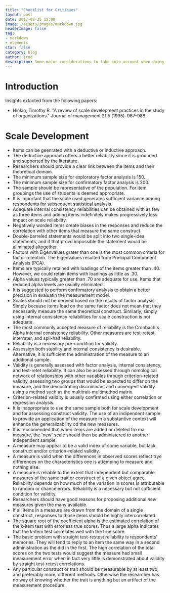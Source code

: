 ```yaml
---
title: "Checklist for Critiques"
layout: post
date: 2017-02-25 12:00
image: /assets/images/markdown.jpg
headerImage: false
tag:
- markdown
- elements
star: false
category: blog
author: jrod
description: Some major considerations to take into account when doing a critique
---
```


# Introduction  

Insights extacted from the following papers:
- Hinkin, Timothy R. "A review of scale development practices in the study of organizations." Journal of management 21.5 (1995): 967-988.


# Scale Development  

- Items can be geenrated with a deductive or inductive approach.
- The deductive approach offers a better reliability since it is grounded and supported by the literature.
- Researchers should provide a clear link between the items and their theoretical domain.
- The minimum sample size for exploratory factor analysis is 150.
- The minimum sample size for confirmatory factor analysis is 200.
- The sample should be rapresentative of the population. For item groupings the use of students is deemed appropriate.
- It is important that the scale used generates sufficient variance among respondents for subsequent statistical analysis.
- Adequate internal consistency reliabilities can be obtained with as few as three items and adding items indefinitely makes progressively less impact on scale reliability.
- Negatively worded items create biases in the responses and reduce the correlation with other items that measure the same construct.
- Double-barreled statements would be split into two single-idea statements, and if that provd impossible the statement would be aliminated altogether.
- Factors with Eigenvalues grater than one is the most common criteria for factor retention. The Eigenvalues resulted from Principal Component Analysis (PCA).
- Items are typically retained with loadings of the items greater than .40. However, we could retain items with loadings as little as .30.
- Alpha values typically greater than .70 are adequate for use. Items that reduced alpha levels are usually eliminated.
- It is suggested to perform confirmatory analysis to obtain a better precision in evaluatin the measurement model.
- Scales should not be derived based on the results of factor analysis. Simply because items load on the same factor does not mean that they necessarily measure the same theoretical construct. Similarly, simply using internal consistency reliabilities for scale construction is not adequate.
- The most commonly accepted measure of reliability is the Cronbach's Alpha internal consistency reliability. Other measures are test-retest, interrater, and spli-half reliability.
- Reliability is a necessary pre-condition for validity.
- Assessign both stability and internal consistency is desirable. Alternative, it is sufficient the administration of the measure to an additional sample.
- Validity is generally assessed with factor analysis, internal consistency, and test-retet reliability. It can also be assessed through nomological network of relationships with other variables through criterion-related validity, assessing two groups that would be expected to differ on the measure, and the demostrating discriminant and convergent validity using a method such as the multitrait-multimethod matrix.
- Criterion-related validity is usually confirmed using either correlation or regression analysis.
- It is inappropriate to use the same sample both for scale development and for assessing construct validity. The use of an indipendent sample to provide an application of the measure in a substantive context will enhance the generalizability od the new measures.  
- It is reccomended that when items are added or deleted fro ma measure, the 'new' scale should then be administered to another independent sample.
- A measure may appear to be a valid index of some variable, but lack construct and/or criterion-related validity.
- A measure is valid when the differences in observed scores reflect trye differences on the characteristics one is attemping to measure and nothing else.
- A measure is reliable to the extent that independent but comparable measures of the same trait or construct of a given object agree. Reliability depends on how much of the variation in scores is attributable to random or chance errors. Reliability is a necessary but not sufficient condition for validity.
- Researchers should have good reasons for proposing additional *new* measures given the many available.
- If all items in a measure are drawn from the domain of a single construct, responses to those items should be highly intercorrelated.
- The square root of the coefficient alpha is the estimated correlation of the k-item test with errorless true scores. Thus a large alpha indicates that the k-item test correlates well with the true score.
- The basic problem with straight test-restest reliability is respondents' memories. They will tend to reply to an item the same way in a second administration as the did in the first. The high correlation of the total scores on the two tests would suggest the measure had small measurement error when in fact very little is demonstrated about validity by straight test-retest correlations.
- Any particular construct or trait should be measurable by at least two, and preferably more, different methods. Otherwise the researcher has no way of knowing whether the trait is anything but an artifact of the measurement procedure.
